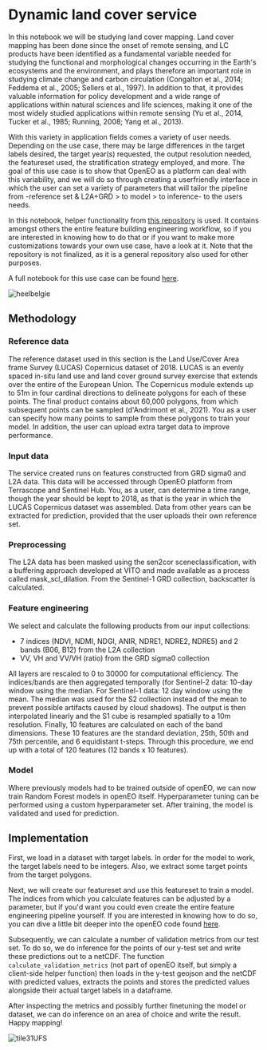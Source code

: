 # Dynamic land cover service

In this notebook we will be studying land cover mapping. Land cover mapping has been done since the onset of remote sensing, and LC products have been identified as a fundamental variable needed for studying the functional and morphological changes occurring in the Earth's ecosystems and the environment, and plays therefore an important role in studying climate change and carbon circulation (Congalton et al., 2014; Feddema et al., 2005; Sellers et al., 1997). In addition to that, it provides valuable information for policy development and a wide range of applications within natural sciences and life sciences, making it one of the most widely studied applications within remote sensing (Yu et al., 2014, Tucker et al., 1985; Running, 2008; Yang et al., 2013).

With this variety in application fields comes a variety of user needs. Depending on the use case, there may be large differences in the target labels desired, the target year(s) requested, the output resolution needed, the featureset used, the stratification strategy employed, and more. The goal of this use case is to show that OpenEO as a platform can deal with this variability, and we will do so through creating a userfriendly interface in which the user can set a variety of parameters that will tailor the pipeline from -reference set & L2A+GRD > to model > to inference- to the users needs.

In this notebook, helper functionality from [this repository](https://github.com/openEOPlatform/openeo-classification) is used. It contains amongst others the entire feature building engineering workflow, so if you are interested in knowing how to do that or if you want to make more customizations towards your own use case, have a look at it. Note that the repository is not finalized, as it is a general repository also used for other purposes.

A full notebook for this use case can be found [here](https://github.com/openEOPlatform/sample-notebooks/blob/main/Dynamic%20land%20cover%20mapping.ipynb).

![heelbelgie](https://user-images.githubusercontent.com/10434651/162210357-48389c4a-d58c-46da-972d-14f6ade2312e.png)

## Methodology
### Reference data
The reference dataset used in this section is the Land Use/Cover Area frame Survey (LUCAS) Copernicus dataset of 2018. LUCAS is an evenly spaced in-situ land use and land cover ground survey exercise that extends over the entire of the European Union. The Copernicus module extends up to 51m in four cardinal directions to delineate polygons for each of these points. The final product contains about 60,000 polygons, from which subsequent points can be sampled (d'Andrimont et al., 2021). You as a user can specify how many points to sample from these polygons to train your model. In addition, the user can upload extra target data to improve performance.

### Input data
The service created runs on features constructed from GRD sigma0 and L2A data. This data will be accessed through OpenEO platform from Terrascope and Sentinel Hub. You, as a user, can determine a time range, though the year should be kept to 2018, as that is the year in which the LUCAS Copernicus dataset was assembled. Data from other years can be extracted for prediction, provided that the user uploads their own reference set.

### Preprocessing
The L2A data has been masked using the sen2cor sceneclassification, with a buffering approach developed at VITO and made available as a process called mask_scl_dilation. From the Sentinel-1 GRD collection, backscatter is calculated.


### Feature engineering
We select and calculate the following products from our input collections:
- 7 indices (NDVI, NDMI, NDGI, ANIR, NDRE1, NDRE2, NDRE5) and 2 bands (B06, B12) from the L2A collection
- VV, VH and VV/VH (ratio) from the GRD sigma0 collection

All layers are rescaled to 0 to 30000 for computational efficiency. The indices/bands are then aggregated temporally (for Sentinel-2 data: 10-day window using the median. For Sentinel-1 data: 12 day window using the mean. The median was used for the S2 collection instead of the mean to prevent possible artifacts caused by cloud shadows). The output is then interpolated linearly and the S1 cube is resampled spatially to a 10m resolution. Finally, 10 features are calculated on each of the band dimensions. These 10 features are the standard deviation, 25th, 50th and 75th percentile, and 6 equidistant t-steps. Through this procedure, we end up with a total of 120 features (12 bands x 10 features).

### Model
Where previously models had to be trained outside of openEO, we can now train Random Forest models in openEO itself. Hyperparameter tuning can be performed using a custom hyperparameter set. After training, the model is validated and used for prediction.

## Implementation
First, we load in a dataset with target labels. In order for the model to work, the target labels need to be integers. Also, we extract some target points from the target polygons.

<CodeSwitcher>
<template v-slot:py>

 ```python
import openeo
import geopandas as gpd
from openeo_classification.landuse_classification import *
from sklearn.model_selection import train_test_split
import json
from pathlib import Path

mask = box(4.4, 50.2, 5.6, 51.2)
y = gpd.read_file("https://artifactory.vgt.vito.be/auxdata-public/openeo/LUCAS_2018_Copernicus.gpkg",mask=mask)
y["geometry"] = y["geometry"].apply(lambda x: x.centroid)
y["LC1"] = y["LC1"].apply(lambda x: ord(x[0])-65)
y_train, y_test = train_test_split(y, test_size=0.25, random_state=333)
 ```

</template>
<template v-slot:js>

*No JavaScript code available yet.*

</template>
</CodeSwitcher>

Next, we will create our featureset and use this featureset to train a model. The indices from which you calculate features can be adjusted by a parameter, but if you'd want you could even create the entire feature engineering pipeline yourself. If you are interested in knowing how to do so, you can dive a little bit deeper into the openEO code found [here](https://github.com/openEOPlatform/openeo-classification/blob/main/src/openeo_classification/features.py).

<CodeSwitcher>
<template v-slot:py>

 ```python
features, feature_list = load_lc_features("terrascope", "both", datetime.date(2018, 3, 1), datetime.date(2018, 10, 31))
X = features.aggregate_spatial(json.loads(y_train.to_json()), reducer="mean")
ml_model = X.fit_class_random_forest(target=json.loads(y_train.to_json()), num_trees=nrtrees.value)
model = ml_model.save_ml_model()
training_job = model.create_job()
training_job.start_and_wait()
 ```

</template>
<template v-slot:js>

*No JavaScript code available yet.*

</template>
</CodeSwitcher>

Subsequently, we can calculate a number of validation metrics from our test set. To do so, we do inference for the points of our y-test set and write these predictions out to a netCDF. The function `calculate_validation_metrics` (not part of openEO itself, but simply a client-side helper function) then loads in the y-test geojson and the netCDF with predicted values, extracts the points and stores the predicted values alongside their actual target labels in a dataframe.

<CodeSwitcher>
<template v-slot:py>

 ```python
base_path = Path.cwd() / "results" / "testarea"
validation_path = base_path / "validation"
validation_path.mkdir(parents=True,exist_ok=True)

y_test.to_file(filename=str(validation_path / 'y_test.geojson'),driver="GeoJSON")
cube = features.filter_spatial(json.loads(y_test["geometry"].to_json()))
predicted = cube.predict_random_forest(model=training_job, dimension="bands").linear_scale_range(0,255,0,255)
test_job = predicted.execute_batch(out_format="netCDF")
test_job.get_results().download_files(str(validation_path))

gdf, final_res = calculate_validation_metrics(
    path_to_test_geojson=str(validation_path / 'y_test.geojson'), 
    path_to_test_raster=str(validation_path / "openEO.nc"))
 ```

</template>
<template v-slot:js>

*No JavaScript code available yet.*

</template>
</CodeSwitcher>

After inspecting the metrics and possibly further finetuning the model or dataset, we can do inference on an area of choice and write the result. Happy mapping!


<CodeSwitcher>
<template v-slot:py>

 ```python
features, feature_list = load_lc_features("terrascope", "both", datetime.date(2018, 3, 1), datetime.date(2018, 10, 31))

cube = features.filter_bbox({
    'west':5.1,'east':5.2,'south':50.7,'north':50.8
})
predicted = cube.predict_random_forest(
    model=training_job,
    dimension="bands"
).linear_scale_range(0,255,0,255)
inf_job = predicted.execute_batch(out_format="GTiff")
inf_job.get_results().download_files(str(base_path / "prediction"))
 ```

</template>
<template v-slot:js>

*No JavaScript code available yet.*

</template>
</CodeSwitcher>


![tile31UFS](https://user-images.githubusercontent.com/10434651/162389189-f20d8b4d-6509-4965-bf13-60590438d75c.png)
